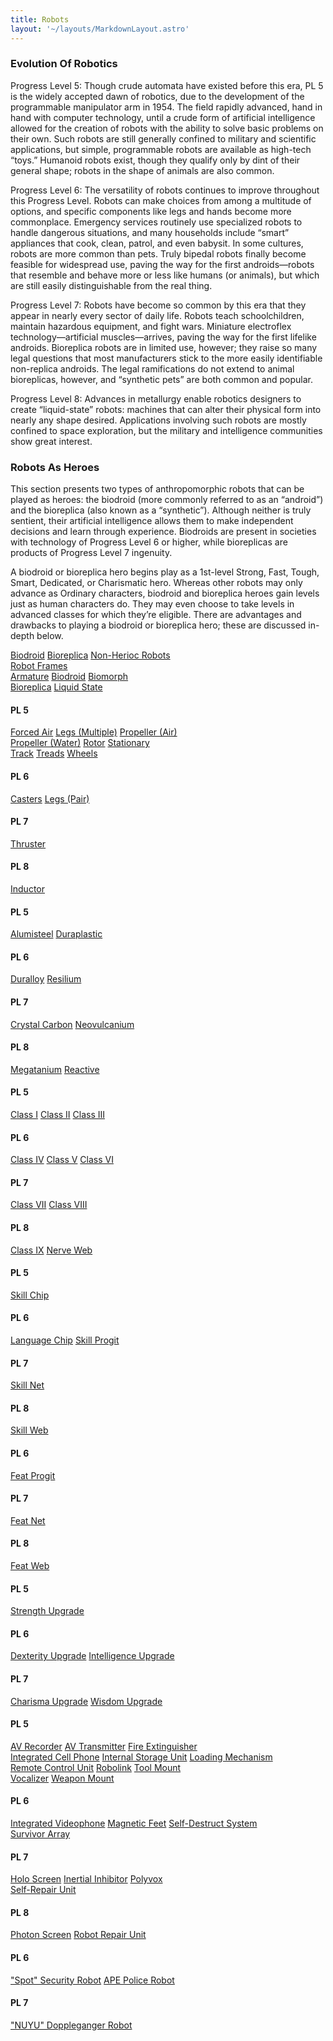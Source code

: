 ```yaml
---
title: Robots
layout: '~/layouts/MarkdownLayout.astro'
---
```

### Evolution Of Robotics

Progress Level 5: Though crude automata have existed before this era, PL 5 is
the widely accepted dawn of robotics, due to the development of the
programmable manipulator arm in 1954. The field rapidly advanced, hand in hand
with computer technology, until a crude form of artificial intelligence
allowed for the creation of robots with the ability to solve basic problems on
their own. Such robots are still generally confined to military and scientific
applications, but simple, programmable robots are available as high-tech
“toys.” Humanoid robots exist, though they qualify only by dint of their
general shape; robots in the shape of animals are also common.

Progress Level 6: The versatility of robots continues to improve throughout
this Progress Level. Robots can make choices from among a multitude of
options, and specific components like legs and hands become more commonplace.
Emergency services routinely use specialized robots to handle dangerous
situations, and many households include “smart” appliances that cook, clean,
patrol, and even babysit. In some cultures, robots are more common than pets.
Truly bipedal robots finally become feasible for widespread use, paving the
way for the first androids—robots that resemble and behave more or less like
humans (or animals), but which are still easily distinguishable from the real
thing.

Progress Level 7: Robots have become so common by this era that they appear in
nearly every sector of daily life. Robots teach schoolchildren, maintain
hazardous equipment, and fight wars. Miniature electroflex
technology—artificial muscles—arrives, paving the way for the first lifelike
androids. Bioreplica robots are in limited use, however; they raise so many
legal questions that most manufacturers stick to the more easily identifiable
non-replica androids. The legal ramifications do not extend to animal
bioreplicas, however, and “synthetic pets” are both common and popular.

Progress Level 8: Advances in metallurgy enable robotics designers to create
“liquid-state” robots: machines that can alter their physical form into nearly
any shape desired. Applications involving such robots are mostly confined to
space exploration, but the military and intelligence communities show great
interest.

### Robots As Heroes

This section presents two types of anthropomorphic robots that can be played
as heroes: the biodroid (more commonly referred to as an “android”) and the
bioreplica (also known as a “synthetic”). Although neither is truly sentient,
their artificial intelligence allows them to make independent decisions and
learn through experience. Biodroids are present in societies with technology
of Progress Level 6 or higher, while bioreplicas are products of Progress
Level 7 ingenuity.

A biodroid or bioreplica hero begins play as a 1st-level Strong, Fast, Tough,
Smart, Dedicated, or Charismatic hero. Whereas other robots may only advance
as Ordinary characters, biodroid and bioreplica heroes gain levels just as
human characters do. They may even choose to take levels in advanced classes
for which they’re eligible. There are advantages and drawbacks to playing a
biodroid or bioreplica hero; these are discussed in-depth below.

<div class="border-t border-slate-200 dark:border-slate-700">
  <!-- Row 1 -->
  <div class="flex flex-wrap border-b border-slate-200 dark:border-slate-700">
    <a href="/future.d20.srd/robots/biodroid" class="flex items-center h-16 px-4 hover:underline w-full lg:w-1/3">Biodroid</a>
    <a href="/future.d20.srd/robots/bioreplica" class="flex items-center h-16 px-4 hover:underline w-full lg:w-1/3 border-t lg:border-t-0 lg:border-l border-slate-200 dark:border-slate-700">Bioreplica</a>
    <a href="/future.d20.srd/robots/non.heroic.robots" class="flex items-center h-16 px-4 hover:underline w-full lg:w-1/3 border-t lg:border-t-0 lg:border-l border-slate-200 dark:border-slate-700">Non-Herioc Robots</a>
  </div>
  <!-- Row 2 -->
  <div class="flex flex-wrap border-b border-slate-200 dark:border-slate-700">
    <a href="/future.d20.srd/robots/robot.frames" class="flex items-center h-16 px-4 hover:underline w-full lg:w-1/3">Robot Frames</a>
  </div>
</div>

<div class="border-t border-slate-200 dark:border-slate-700">
  <!-- Row 1 -->
  <div class="flex flex-wrap border-b border-slate-200 dark:border-slate-700">
    <a href="/future.d20.srd/robots/robot.frames/armature" class="flex items-center h-16 px-4 hover:underline w-full lg:w-1/3">Armature</a>
    <a href="/future.d20.srd/robots/robot.frames/biodroid" class="flex items-center h-16 px-4 hover:underline w-full lg:w-1/3 border-t lg:border-t-0 lg:border-l border-slate-200 dark:border-slate-700">Biodroid</a>
    <a href="/future.d20.srd/robots/robot.frames/biomorph" class="flex items-center h-16 px-4 hover:underline w-full lg:w-1/3 border-t lg:border-t-0 lg:border-l border-slate-200 dark:border-slate-700">Biomorph</a>
  </div>
  <!-- Row 2 -->
  <div class="flex flex-wrap border-b border-slate-200 dark:border-slate-700">
    <a href="/future.d20.srd/robots/robot.frames/bioreplica" class="flex items-center h-16 px-4 hover:underline w-full lg:w-1/3">Bioreplica</a>
    <a href="/future.d20.srd/robots/robot.frames/liquid.state" class="flex items-center h-16 px-4 hover:underline w-full lg:w-1/3 border-t lg:border-t-0 lg:border-l border-slate-200 dark:border-slate-700">Liquid State</a>
  </div>
</div>

#### PL 5
<div class="border-t border-slate-200 dark:border-slate-700">
  <!-- Row 1 -->
  <div class="flex flex-wrap border-b border-slate-200 dark:border-slate-700">
    <a href="/future.d20.srd/robots/locomotion/forced.air" class="flex items-center h-16 px-4 hover:underline w-full lg:w-1/3">Forced Air</a>
    <a href="/future.d20.srd/robots/locomotion/legs.multiple" class="flex items-center h-16 px-4 hover:underline w-full lg:w-1/3 border-t lg:border-t-0 lg:border-l border-slate-200 dark:border-slate-700">Legs (Multiple)</a>
    <a href="/future.d20.srd/robots/locomotion/propeller.air" class="flex items-center h-16 px-4 hover:underline w-full lg:w-1/3 border-t lg:border-t-0 lg:border-l border-slate-200 dark:border-slate-700">Propeller (Air)</a>
  </div>
  <!-- Row 2 -->
  <div class="flex flex-wrap border-b border-slate-200 dark:border-slate-700">
    <a href="/future.d20.srd/robots/locomotion/propeller.water" class="flex items-center h-16 px-4 hover:underline w-full lg:w-1/3">Propeller (Water)</a>
    <a href="/future.d20.srd/robots/locomotion/rotor" class="flex items-center h-16 px-4 hover:underline w-full lg:w-1/3 border-t lg:border-t-0 lg:border-l border-slate-200 dark:border-slate-700">Rotor</a>
    <a href="/future.d20.srd/robots/locomotion/stationary" class="flex items-center h-16 px-4 hover:underline w-full lg:w-1/3 border-t lg:border-t-0 lg:border-l border-slate-200 dark:border-slate-700">Stationary</a>
  </div>
  <!-- Row 3 -->
  <div class="flex flex-wrap border-b border-slate-200 dark:border-slate-700">
    <a href="/future.d20.srd/robots/locomotion/track" class="flex items-center h-16 px-4 hover:underline w-full lg:w-1/3">Track</a>
    <a href="/future.d20.srd/robots/locomotion/treads" class="flex items-center h-16 px-4 hover:underline w-full lg:w-1/3 border-t lg:border-t-0 lg:border-l border-slate-200 dark:border-slate-700">Treads</a>
    <a href="/future.d20.srd/robots/locomotion/wheels" class="flex items-center h-16 px-4 hover:underline w-full lg:w-1/3 border-t lg:border-t-0 lg:border-l border-slate-200 dark:border-slate-700">Wheels</a>
  </div>
</div>

#### PL 6
<div class="border-t border-slate-200 dark:border-slate-700">
  <div class="flex flex-wrap border-b border-slate-200 dark:border-slate-700">
    <a href="/future.d20.srd/robots/locomotion/casters" class="flex items-center h-16 px-4 hover:underline w-full lg:w-1/3">Casters</a>
    <a href="/future.d20.srd/robots/locomotion/legs.pair" class="flex items-center h-16 px-4 hover:underline w-full lg:w-1/3 border-t lg:border-t-0 lg:border-l border-slate-200 dark:border-slate-700">Legs (Pair)</a>
  </div>
</div>

#### PL 7
<div class="border-t border-slate-200 dark:border-slate-700">
  <div class="flex flex-wrap border-b border-slate-200 dark:border-slate-700">
    <a href="/future.d20.srd/robots/locomotion/thruster" class="flex items-center h-16 px-4 hover:underline w-full lg:w-1/3">Thruster</a>
  </div>
</div>

#### PL 8
<div class="border-t border-slate-200 dark:border-slate-700">
  <div class="flex flex-wrap border-b border-slate-200 dark:border-slate-700">
    <a href="/future.d20.srd/robots/locomotion/inductor" class="flex items-center h-16 px-4 hover:underline w-full lg:w-1/3">Inductor</a>
  </div>
</div>

#### PL 5
<div class="border-t border-slate-200 dark:border-slate-700">
  <div class="flex flex-wrap border-b border-slate-200 dark:border-slate-700">
    <a href="/future.d20.srd/robots/armor/alumisteel" class="flex items-center h-16 px-4 hover:underline w-full lg:w-1/3">Alumisteel</a>
    <a href="/future.d20.srd/robots/armor/duraplastic" class="flex items-center h-16 px-4 hover:underline w-full lg:w-1/3 border-t lg:border-t-0 lg:border-l border-slate-200 dark:border-slate-700">Duraplastic</a>
  </div>
</div>

#### PL 6
<div class="border-t border-slate-200 dark:border-slate-700">
  <div class="flex flex-wrap border-b border-slate-200 dark:border-slate-700">
    <a href="/future.d20.srd/robots/armor/duralloy" class="flex items-center h-16 px-4 hover:underline w-full lg:w-1/3">Duralloy</a>
    <a href="/future.d20.srd/robots/armor/resilium" class="flex items-center h-16 px-4 hover:underline w-full lg:w-1/3 border-t lg:border-t-0 lg:border-l border-slate-200 dark:border-slate-700">Resilium</a>
  </div>
</div>

#### PL 7
<div class="border-t border-slate-200 dark:border-slate-700">
  <div class="flex flex-wrap border-b border-slate-200 dark:border-slate-700">
    <a href="/future.d20.srd/robots/armor/crystal.carbon" class="flex items-center h-16 px-4 hover:underline w-full lg:w-1/3">Crystal Carbon</a>
    <a href="/future.d20.srd/robots/armor/neovulcanium" class="flex items-center h-16 px-4 hover:underline w-full lg:w-1/3 border-t lg:border-t-0 lg:border-l border-slate-200 dark:border-slate-700">Neovulcanium</a>
  </div>
</div>

#### PL 8
<div class="border-t border-slate-200 dark:border-slate-700">
  <div class="flex flex-wrap border-b border-slate-200 dark:border-slate-700">
    <a href="/future.d20.srd/robots/armor/megatanium" class="flex items-center h-16 px-4 hover:underline w-full lg:w-1/3">Megatanium</a>
    <a href="/future.d20.srd/robots/armor/reactive" class="flex items-center h-16 px-4 hover:underline w-full lg:w-1/3 border-t lg:border-t-0 lg:border-l border-slate-200 dark:border-slate-700">Reactive</a>
  </div>
</div>

#### PL 5
<div class="border-t border-slate-200 dark:border-slate-700">
  <div class="flex flex-wrap border-b border-slate-200 dark:border-slate-700">
    <a href="/future.d20.srd/robots/sensors/class.i" class="flex items-center h-16 px-4 hover:underline w-full lg:w-1/3">Class I</a>
    <a href="/future.d20.srd/robots/sensors/class.ii" class="flex items-center h-16 px-4 hover:underline w-full lg:w-1/3 border-t lg:border-t-0 lg:border-l border-slate-200 dark:border-slate-700">Class II</a>
    <a href="/future.d20.srd/robots/sensors/class.iii" class="flex items-center h-16 px-4 hover:underline w-full lg:w-1/3 border-t lg:border-t-0 lg:border-l border-slate-200 dark:border-slate-700">Class III</a>
  </div>
</div>

#### PL 6
<div class="border-t border-slate-200 dark:border-slate-700">
  <div class="flex flex-wrap border-b border-slate-200 dark:border-slate-700">
    <a href="/future.d20.srd/robots/sensors/class.iv" class="flex items-center h-16 px-4 hover:underline w-full lg:w-1/3">Class IV</a>
    <a href="/future.d20.srd/robots/sensors/class.v" class="flex items-center h-16 px-4 hover:underline w-full lg:w-1/3 border-t lg:border-t-0 lg:border-l border-slate-200 dark:border-slate-700">Class V</a>
    <a href="/future.d20.srd/robots/sensors/class.vi" class="flex items-center h-16 px-4 hover:underline w-full lg:w-1/3 border-t lg:border-t-0 lg:border-l border-slate-200 dark:border-slate-700">Class VI</a>
  </div>
</div>

#### PL 7
<div class="border-t border-slate-200 dark:border-slate-700">
  <div class="flex flex-wrap border-b border-slate-200 dark:border-slate-700">
    <a href="/future.d20.srd/robots/sensors/class.vii" class="flex items-center h-16 px-4 hover:underline w-full lg:w-1/3">Class VII</a>
    <a href="/future.d20.srd/robots/sensors/class.viii" class="flex items-center h-16 px-4 hover:underline w-full lg:w-1/3 border-t lg:border-t-0 lg:border-l border-slate-200 dark:border-slate-700">Class VIII</a>
  </div>
</div>

#### PL 8
<div class="border-t border-slate-200 dark:border-slate-700">
  <div class="flex flex-wrap border-b border-slate-200 dark:border-slate-700">
    <a href="/future.d20.srd/robots/sensors/class.ix" class="flex items-center h-16 px-4 hover:underline w-full lg:w-1/3">Class IX</a>
    <a href="/future.d20.srd/robots/sensors/nerve.web" class="flex items-center h-16 px-4 hover:underline w-full lg:w-1/3 border-t lg:border-t-0 lg:border-l border-slate-200 dark:border-slate-700">Nerve Web</a>
  </div>
</div>

#### PL 5
<div class="border-t border-slate-200 dark:border-slate-700">
  <div class="flex flex-wrap border-b border-slate-200 dark:border-slate-700">
    <a href="/future.d20.srd/robots/skills/skill.chip" class="flex items-center h-16 px-4 hover:underline w-full lg:w-1/3">Skill Chip</a>
  </div>
</div>

#### PL 6
<div class="border-t border-slate-200 dark:border-slate-700">
  <div class="flex flex-wrap border-b border-slate-200 dark:border-slate-700">
    <a href="/future.d20.srd/robots/skills/language.chip" class="flex items-center h-16 px-4 hover:underline w-full lg:w-1/3">Language Chip</a>
    <a href="/future.d20.srd/robots/skills/skill.progit" class="flex items-center h-16 px-4 hover:underline w-full lg:w-1/3 border-t lg:border-t-0 lg:border-l border-slate-200 dark:border-slate-700">Skill Progit</a>
  </div>
</div>

#### PL 7
<div class="border-t border-slate-200 dark:border-slate-700">
  <div class="flex flex-wrap border-b border-slate-200 dark:border-slate-700">
    <a href="/future.d20.srd/robots/skills/skill.net" class="flex items-center h-16 px-4 hover:underline w-full lg:w-1/3">Skill Net</a>
  </div>
</div>

#### PL 8
<div class="border-t border-slate-200 dark:border-slate-700">
  <div class="flex flex-wrap border-b border-slate-200 dark:border-slate-700">
    <a href="/future.d20.srd/robots/skills/skill.web" class="flex items-center h-16 px-4 hover:underline w-full lg:w-1/3">Skill Web</a>
  </div>
</div>

#### PL 6
<div class="border-t border-slate-200 dark:border-slate-700">
  <div class="flex flex-wrap border-b border-slate-200 dark:border-slate-700">
    <a href="/future.d20.srd/robots/feat.software/feat.progit" class="flex items-center h-16 px-4 hover:underline w-full lg:w-1/3">Feat Progit</a>
  </div>
</div>

#### PL 7
<div class="border-t border-slate-200 dark:border-slate-700">
  <div class="flex flex-wrap border-b border-slate-200 dark:border-slate-700">
    <a href="/future.d20.srd/robots/feat.software/feat.net" class="flex items-center h-16 px-4 hover:underline w-full lg:w-1/3">Feat Net</a>
  </div>
</div>

#### PL 8
<div class="border-t border-slate-200 dark:border-slate-700">
  <div class="flex flex-wrap border-b border-slate-200 dark:border-slate-700">
    <a href="/future.d20.srd/robots/feat.software/feat.web" class="flex items-center h-16 px-4 hover:underline w-full lg:w-1/3">Feat Web</a>
  </div>
</div>

#### PL 5
<div class="border-t border-slate-200 dark:border-slate-700">
  <div class="flex flex-wrap border-b border-slate-200 dark:border-slate-700">
    <a href="/future.d20.srd/robots/ability.upgrades/strength.upgrade" class="flex items-center h-16 px-4 hover:underline w-full lg:w-1/3">Strength Upgrade</a>
  </div>
</div>

#### PL 6
<div class="border-t border-slate-200 dark:border-slate-700">
  <div class="flex flex-wrap border-b border-slate-200 dark:border-slate-700">
    <a href="/future.d20.srd/robots/ability.upgrades/dexterity.upgrade" class="flex items-center h-16 px-4 hover:underline w-full lg:w-1/3">Dexterity Upgrade</a>
    <a href="/future.d20.srd/robots/ability.upgrades/intelligence.upgrade" class="flex items-center h-16 px-4 hover:underline w-full lg:w-1/3 border-t lg:border-t-0 lg:border-l border-slate-200 dark:border-slate-700">Intelligence Upgrade</a>
  </div>
</div>

#### PL 7
<div class="border-t border-slate-200 dark:border-slate-700">
  <div class="flex flex-wrap border-b border-slate-200 dark:border-slate-700">
    <a href="/future.d20.srd/robots/ability.upgrades/charisma.upgrade" class="flex items-center h-16 px-4 hover:underline w-full lg:w-1/3">Charisma Upgrade</a>
    <a href="/future.d20.srd/robots/ability.upgrades/wisdom.upgrade" class="flex items-center h-16 px-4 hover:underline w-full lg:w-1/3 border-t lg:border-t-0 lg:border-l border-slate-200 dark:border-slate-700">Wisdom Upgrade</a>
  </div>
</div>

#### PL 5
<div class="border-t border-slate-200 dark:border-slate-700">
  <!-- Row 1 -->
  <div class="flex flex-wrap border-b border-slate-200 dark:border-slate-700">
    <a href="/future.d20.srd/robots/robot.accessories/av.recorder" class="flex items-center h-16 px-4 hover:underline w-full lg:w-1/3">AV Recorder</a>
    <a href="/future.d20.srd/robots/robot.accessories/av.transmitter" class="flex items-center h-16 px-4 hover:underline w-full lg:w-1/3 border-t lg:border-t-0 lg:border-l border-slate-200 dark:border-slate-700">AV Transmitter</a>
    <a href="/future.d20.srd/robots/robot.accessories/fire.extinguisher" class="flex items-center h-16 px-4 hover:underline w-full lg:w-1/3 border-t lg:border-t-0 lg:border-l border-slate-200 dark:border-slate-700">Fire Extinguisher</a>
  </div>
  <!-- Row 2 -->
  <div class="flex flex-wrap border-b border-slate-200 dark:border-slate-700">
    <a href="/future.d20.srd/robots/robot.accessories/integrated.cell.phone" class="flex items-center h-16 px-4 hover:underline w-full lg:w-1/3">Integrated Cell Phone</a>
    <a href="/future.d20.srd/robots/robot.accessories/internal.storage.unit" class="flex items-center h-16 px-4 hover:underline w-full lg:w-1/3 border-t lg:border-t-0 lg:border-l border-slate-200 dark:border-slate-700">Internal Storage Unit</a>
    <a href="/future.d20.srd/robots/robot.accessories/loading.mechanism" class="flex items-center h-16 px-4 hover:underline w-full lg:w-1/3 border-t lg:border-t-0 lg:border-l border-slate-200 dark:border-slate-700">Loading Mechanism</a>
  </div>
  <!-- Row 3 -->
  <div class="flex flex-wrap border-b border-slate-200 dark:border-slate-700">
    <a href="/future.d20.srd/robots/robot.accessories/remote.control.unit" class="flex items-center h-16 px-4 hover:underline w-full lg:w-1/3">Remote Control Unit</a>
    <a href="/future.d20.srd/robots/robot.accessories/robolink" class="flex items-center h-16 px-4 hover:underline w-full lg:w-1/3 border-t lg:border-t-0 lg:border-l border-slate-200 dark:border-slate-700">Robolink</a>
    <a href="/future.d20.srd/robots/robot.accessories/tool.mount" class="flex items-center h-16 px-4 hover:underline w-full lg:w-1/3 border-t lg:border-t-0 lg:border-l border-slate-200 dark:border-slate-700">Tool Mount</a>
  </div>
  <!-- Row 4 -->
  <div class="flex flex-wrap border-b border-slate-200 dark:border-slate-700">
    <a href="/future.d20.srd/robots/robot.accessories/vocalizer" class="flex items-center h-16 px-4 hover:underline w-full lg:w-1/3">Vocalizer</a>
    <a href="/future.d20.srd/robots/robot.accessories/weapon.mount" class="flex items-center h-16 px-4 hover:underline w-full lg:w-1/3 border-t lg:border-t-0 lg:border-l border-slate-200 dark:border-slate-700">Weapon Mount</a>
  </div>
</div>

#### PL 6
<div class="border-t border-slate-200 dark:border-slate-700">
  <!-- Row 1 -->
  <div class="flex flex-wrap border-b border-slate-200 dark:border-slate-700">
    <a href="/future.d20.srd/robots/robot.accessories/integrated.cell.phone" class="flex items-center h-16 px-4 hover:underline w-full lg:w-1/3">Integrated Videophone</a>
    <a href="/future.d20.srd/robots/robot.accessories/magnetic.feet" class="flex items-center h-16 px-4 hover:underline w-full lg:w-1/3 border-t lg:border-t-0 lg:border-l border-slate-200 dark:border-slate-700">Magnetic Feet</a>
    <a href="/future.d20.srd/robots/robot.accessories/self.destruct.mechanism" class="flex items-center h-16 px-4 hover:underline w-full lg:w-1/3 border-t lg:border-t-0 lg:border-l border-slate-200 dark:border-slate-700">Self-Destruct System</a>
  </div>
  <!-- Row 2 -->
  <div class="flex flex-wrap border-b border-slate-200 dark:border-slate-700">
    <a href="/future.d20.srd/robots/robot.accessories/survival.array" class="flex items-center h-16 px-4 hover:underline w-full lg:w-1/3">Survivor Array</a>
  </div>
</div>

#### PL 7
<div class="border-t border-slate-200 dark:border-slate-700">
  <!-- Row 1 -->
  <div class="flex flex-wrap border-b border-slate-200 dark:border-slate-700">
    <a href="/future.d20.srd/robots/robot.accessories/holo.screen" class="flex items-center h-16 px-4 hover:underline w-full lg:w-1/3">Holo Screen</a>
    <a href="/future.d20.srd/robots/robot.accessories/inertial.inhibitor" class="flex items-center h-16 px-4 hover:underline w-full lg:w-1/3 border-t lg:border-t-0 lg:border-l border-slate-200 dark:border-slate-700">Inertial Inhibitor</a>
    <a href="/future.d20.srd/robots/robot.accessories/polyvox" class="flex items-center h-16 px-4 hover:underline w-full lg:w-1/3 border-t lg:border-t-0 lg:border-l border-slate-200 dark:border-slate-700">Polyvox</a>
  </div>
  <!-- Row 2 -->
  <div class="flex flex-wrap border-b border-slate-200 dark:border-slate-700">
    <a href="/future.d20.srd/robots/robot.accessories/self.repair.unit" class="flex items-center h-16 px-4 hover:underline w-full lg:w-1/3">Self-Repair Unit</a>
  </div>
</div>

#### PL 8
<div class="border-t border-slate-200 dark:border-slate-700">
  <div class="flex flex-wrap border-b border-slate-200 dark:border-slate-700">
    <a href="/future.d20.srd/robots/robot.accessories/photon.screen" class="flex items-center h-16 px-4 hover:underline w-full lg:w-1/3">Photon Screen</a>
    <a href="/future.d20.srd/robots/robot.accessories/robot.repair.unit" class="flex items-center h-16 px-4 hover:underline w-full lg:w-1/3 border-t lg:border-t-0 lg:border-l border-slate-200 dark:border-slate-700">Robot Repair Unit</a>
  </div>
</div>

#### PL 6
<div class="border-t border-slate-200 dark:border-slate-700">
  <div class="flex flex-wrap border-b border-slate-200 dark:border-slate-700">
    <a href="/future.d20.srd/robots/sample.robots/spot.security.robot" class="flex items-center h-16 px-4 hover:underline w-full lg:w-1/3">"Spot" Security Robot</a>
    <a href="/future.d20.srd/robots/sample.robots/ape.police.robot" class="flex items-center h-16 px-4 hover:underline w-full lg:w-1/3 border-t lg:border-t-0 lg:border-l border-slate-200 dark:border-slate-700">APE Police Robot</a>
  </div>
</div>

#### PL 7
<div class="border-t border-slate-200 dark:border-slate-700">
  <div class="flex flex-wrap border-b border-slate-200 dark:border-slate-700">
    <a href="/future.d20.srd/robots/sample.robots/nuyu.doppleganger.robot" class="flex items-center h-16 px-4 hover:underline w-full lg:w-1/3">"NUYU" Doppleganger Robot</a>
  </div>
</div>
